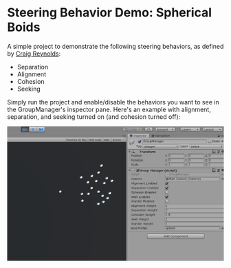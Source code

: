 # Steering Behavior Demo: Spherical Boids

A simple project to demonstrate the following steering behaviors, as defined by [Craig Reynolds](https://www.red3d.com/cwr/steer/gdc99/):

- Separation
- Alignment
- Cohesion
- Seeking

Simply run the project and enable/disable the behaviors you want to see in the GroupManager's inspector pane. Here's an example with alignment, separation, and seeking turned on (and cohesion turned off):

![](screenshots/demo.gif)